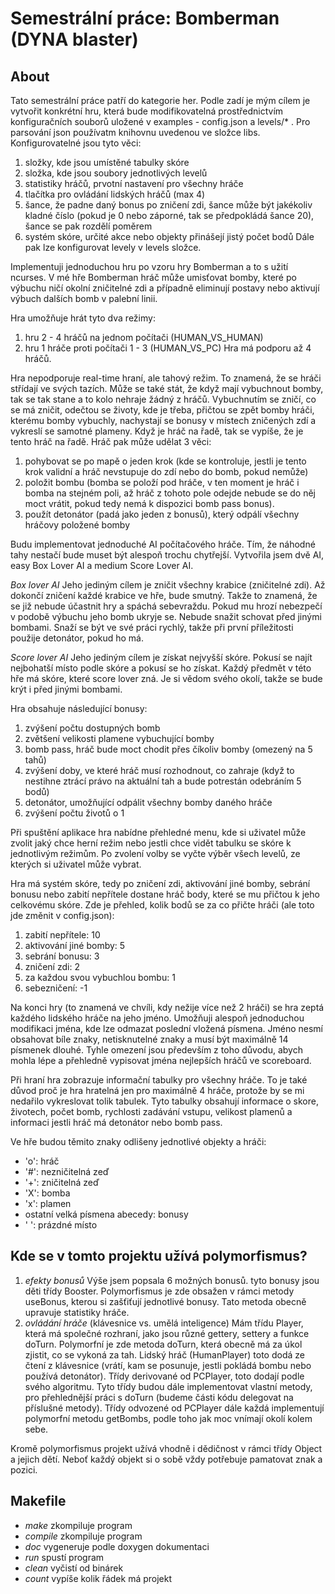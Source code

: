 # Semestrální práce: Bomberman (DYNA blaster)

## About

Tato semestrální práce patří do kategorie her. Podle zadí je mým cílem je vytvořit konkrétní hru, která bude modifikovatelná prostřednictvím konfiguračních souborů uložené v examples - config.json a levels/* . Pro parsování json používatm knihovnu uvedenou ve složce libs.
Konfigurovatelné jsou tyto věci:
1. složky, kde jsou umístěné tabulky skóre
2. složka, kde jsou soubory jednotlivých levelů
3. statistiky hráčů, prvotní nastavení pro všechny hráče
4. tlačítka pro ovládání lidských hráčů (max 4)
5. šance, že padne daný bonus po zničení zdi, šance může být jakékoliv kladné číslo (pokud je 0 nebo záporné, tak se předpokládá šance 20), šance se pak rozdělí poměrem
6. systém skóre, určité akce nebo objekty přinášejí jistý počet bodů
Dále pak lze konfigurovat levely v levels složce.

Implementuji jednoduchou hru po vzoru hry Bomberman a to s užití ncurses. V mé hře Bomberman hráč může umisťovat bomby, které po výbuchu ničí okolní zničitelné zdi a případně eliminují postavy nebo aktivují výbuch dalších bomb v palební linii.

Hra umožňuje hrát tyto dva režimy:
1. hru 2 - 4 hráčů na jednom počítači (HUMAN_VS_HUMAN)
2. hru 1 hráče proti počítači 1 - 3 (HUMAN_VS_PC)
Hra má podporu až 4 hráčů.

Hra nepodporuje real-time hraní, ale tahový režim. To znamená, že se hráči střídají ve svých tazích. Může se také stát, že když mají vybuchnout bomby, tak se tak stane a to kolo nehraje žádný z hráčů. Vybuchnutím se zničí, co se má zničit, odečtou se životy, kde je třeba, přičtou se zpět bomby 
hráči, kterému bomby vybuchly, nachystají se bonusy v místech zničených zdí a vykreslí se samotné plameny.
Když je hráč na řadě, tak se vypíše, že je tento hráč na řadě. Hráč pak může udělat 3 věci:
1. pohybovat se po mapě o jeden krok (kde se kontroluje, jestli je tento krok validní a hráč nevstupuje do zdí nebo do bomb, pokud nemůže)
2. položit bombu (bomba se položí pod hráče, v ten moment je hráč i bomba na stejném poli, až hráč z tohoto pole odejde nebude se do něj moct vrátit, pokud tedy nemá k dispozici bomb pass bonus).
3. použít detonátor (padá jako jeden z bonusů), který odpálí všechny hráčovy položené bomby

Budu implementovat jednoduché AI počítačového hráče. Tím, že náhodné tahy nestačí bude muset být alespoň trochu chytřejší. Vytvořila jsem dvě AI, easy Box Lover AI a medium Score Lover AI.

*Box lover AI*
Jeho jediným cílem je zničit všechny krabice (zničitelné zdi).
Až dokončí zničení každé krabice ve hře, bude smutný.
Takže to znamená, že se již nebude účastnit hry a spáchá sebevraždu.
Pokud mu hrozí nebezpečí v podobě výbuchu jeho bomb  ukryje se.
Nebude snažit schovat před jinými bombami.
Snaží se být ve své práci rychlý, takže při první příležitosti použije detonátor, pokud ho má.

*Score lover AI*
Jeho jediným cílem je získat nejvyšší skóre.
Pokusí se najít nejbohatší místo podle skóre a pokusí se ho získat.
Každý předmět v této hře má skóre, které score lover zná.
Je si vědom svého okolí, takže se bude krýt i před jinými bombami.

Hra obsahuje následující bonusy:
1. zvýšení počtu dostupných bomb
2. zvětšení velikosti plamene vybuchující bomby
3. bomb pass, hráč bude moct chodit přes číkoliv bomby (omezený na 5 tahů)
4. zvýšení doby, ve které hráč musí rozhodnout, co zahraje (když to nestihne ztrácí právo na aktuální tah a bude potrestán odebráním 5 bodů)
5. detonátor, umožňující odpálit všechny bomby daného hráče
6. zvýšení počtu životů o 1

Při spuštění aplikace hra nabídne přehledné menu, kde si uživatel může zvolit jaký chce herní režim nebo jestli chce vidět tabulku se skóre k jednotlivým režimům. Po zvolení volby se vyčte výběr všech levelů, ze kterých si uživatel může vybrat.

Hra má systém skóre, tedy po zničení zdi, aktivování jiné bomby, sebrání bonusu nebo zabití nepřítele dostane hráč body, které se mu přičtou k jeho celkovému skóre. Zde je přehled, kolik bodů se za co přičte hráči (ale toto jde změnit v config.json):
1. zabití nepřítele: 10
2. aktivování jiné bomby: 5
3. sebrání bonusu: 3
4. zničení zdi: 2
5. za každou svou vybuchlou bombu: 1
6. sebezničení: -1

Na konci hry (to znamená ve chvíli, kdy nežije více než 2 hráči) se hra zeptá každého lidského hráče na jeho jméno. Umožňuji alespoň jednoduchou modifikaci jména, kde lze odmazat poslední vložená písmena. Jméno nesmí obsahovat bíle znaky, netisknutelné znaky a musí být maximálně 14 písmenek dlouhé. Tyhle omezení jsou především z toho důvodu, abych mohla lépe a přehledně vypisovat jména nejlepších hráčů ve scoreboard.

Při hraní hra zobrazuje informační tabulky pro všechny hráče. To je také důvod proč je hra hratelná jen pro maximálně 4 hráče, protože by se mi nedařilo vykreslovat tolik tabulek. Tyto tabulky obsahují informace o skore, životech, počet bomb, rychlosti zadávání vstupu, velikost plamenů a informaci jestli hráč má detonátor nebo bomb pass.

Ve hře budou těmito znaky odlišeny jednotlivé objekty a hráči:
- 'o': hráč
- '#': nezničitelná zeď
- '+': zničitelná zeď
- 'X': bomba
- 'x': plamen
- ostatní velká písmena abecedy: bonusy
- ' ': prázdné místo


## Kde se v tomto projektu užívá polymorfismus? 
1. *efekty bonusů*
    Výše jsem popsala 6 možných bonusů. tyto bonusy jsou děti třídy Booster. Polymorfismus je zde obsažen v rámci metody useBonus, kterou si zašťiťují jednotlivé bonusy. Tato metoda obecně upravuje statistiky hráče.
2. *ovládání hráče* (klávesnice vs. umělá inteligence)
    Mám třídu Player, která má společné rozhraní, jako jsou různé gettery, settery a funkce doTurn. Polymorfní je zde metoda doTurn, která obecně má za úkol zjistit, co se vykoná za tah. Lidský hráč (HumanPlayer) toto dodá ze čtení z klávesnice (vrátí, kam se posunuje, jestli pokládá bombu nebo používá detonátor). Třídy derivované od PCPlayer, toto dodají podle svého algoritmu. 
    Tyto třídy budou dále implementovat vlastní metody, pro přehlednější práci s doTurn (budeme části kódu delegovat na příslušné metody). Třídy odvozené od PCPlayer dále každá implementují polymorfní metodu getBombs, podle toho jak moc vnímají okolí kolem sebe.

Kromě polymorfismus projekt užívá vhodně i dědičnost v rámci třídy Object a jejich dětí. Neboť každý objekt si o sobě vždy potřebuje pamatovat znak a pozici.

## Makefile
- *make* zkompiluje program
- *compile* zkompiluje program
- *doc* vygeneruje podle doxygen dokumentaci
- *run* spustí program
- *clean* vyčistí od binárek
- *count* vypíše kolik řádek má projekt